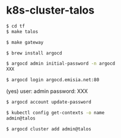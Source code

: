 # k8s-cluster-talos

```bash
$ cd tf
$ make talos
```
```bash
$ make gateway
```

```bash
$ brew install argocd
```

```bash
$ argocd admin initial-password -n argocd
XXX
```

```bash
$ argocd login argocd.emisia.net:80
```
(yes)
user: admin
password: XXX

```bash
$ argocd account update-password
```
```bash
$ kubectl config get-contexts -o name
admin@talos
```
```bash
$ argocd cluster add admin@talos
```